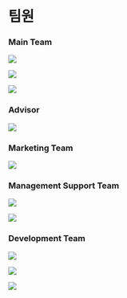 # 팀원

### Main Team

![](.gitbook/assets/kr\_team\_01.png)

![](.gitbook/assets/kr\_team\_02.png)

![](.gitbook/assets/kr\_team\_03.png)

### Advisor

![](.gitbook/assets/kr\_team\_04.png)

### Marketing Team

![](.gitbook/assets/kr\_team\_05.png)

### Management Support Team

![](.gitbook/assets/kr\_team\_06.png)

![](.gitbook/assets/kr\_team\_07.png)

### Development Team

![](.gitbook/assets/kr\_team\_08.png)

![](.gitbook/assets/kr\_team\_09.png)

![](.gitbook/assets/kr\_team\_10.png)

